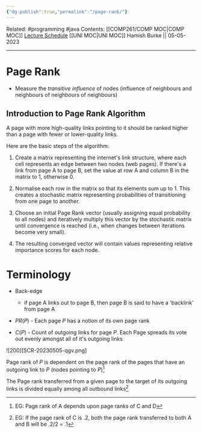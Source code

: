 ```yaml
---
{"dg-publish":true,"permalink":"/page-rank/"}
---
```


Related: #programming #java 
Contents: [[COMP261/COMP MOC\|COMP MOC]]
[Lecture Schedule](https://ecs.wgtn.ac.nz/Courses/COMP261_2023T1/LectureSchedule)
[[UNI MOC\|UNI MOC]]
Hamish Burke || 05-05-2023
***

# Page Rank

- Measure the *transitive influence* of nodes (influence of neighbours and neighbours of neighbours of neighbours)

## Introduction to Page Rank Algorithm

A page with more high-quality links pointing to it should be ranked higher than a page with fewer or lower-quality links.


Here are the basic steps of the algorithm:

1. Create a matrix representing the internet's link structure, where each cell represents an edge between two nodes (web pages). If there's a link from page A to page B, set the value at row A and column B in the matrix to 1, otherwise 0.

2. Normalise each row in the matrix so that its elements sum up to 1. This creates a stochastic matrix representing probabilities of transitioning from one page to another.

3. Choose an initial Page Rank vector (usually assigning equal probability to all nodes) and iteratively multiply this vector by the stochastic matrix until convergence is reached (i.e., when changes between iterations become very small).

4. The resulting converged vector will contain values representing relative importance scores for each node.

# Terminology

- Back-edge
	- if page A links out to page B, then page B is said to have a 'backlink' from page A

- $PR(P)$ - Each page $P$ has a notion of its own page rank

- $C(P)$ - Count of outgoing links for page $P$. Each Page spreads its vote out evenly amongst all of it's outgoing links

![200][SCR-20230505-qgv.png]

Page rank of $P$ is dependent on the page rank of the pages that have an outgoing link to $P$ (nodes pointing to $P$)[^1]

The Page rank transferred from a given page to the target of its outgoing links is divided equally among all outbound links[^2]

[^1]: EG: Page rank of A depends upon page ranks of C and D
[^2]: EG: If the page rank of C is .2, both the page rank transferred to both A and B will be .2/2 = .1